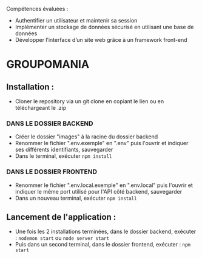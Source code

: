 Compétences évaluées : 
- Authentifier un utilisateur et maintenir sa session
- Implémenter un stockage de données sécurisé en utilisant une base de données
- Développer l’interface d’un site web grâce à un framework front-end


# GROUPOMANIA #

## Installation : ## 

- Cloner le repository via un git clone en copiant le lien ou en téléchargeant le .zip


### DANS LE DOSSIER BACKEND ###

- Créer le dossier "images" à la racine du dossier backend
- Renommer le fichier ".env.exemple" en ".env" puis l'ouvrir et indiquer ses différents identifiants, sauvegarder
- Dans le terminal, exécuter `npm install`


### DANS LE DOSSIER FRONTEND ### 

- Renommer le fichier ".env.local.exemple" en ".env.local" puis l'ouvrir et indiquer le même port utilisé pour l'API côté backend, sauvegarder
- Dans un nouveau terminal, exécuter `npm install`


## Lancement de l'application : ## 

- Une fois les 2 installations terminées, dans le dossier backend, exécuter : `nodemon start` ou `node server start`
- Puis dans un second terminal, dans le dossier frontend, exécuter : `npm start`

